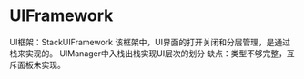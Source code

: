 # UIFramework
UI框架：StackUIFramework
该框架中，UI界面的打开关闭和分层管理，是通过栈来实现的。
UIManager中入栈出栈实现UI层次的划分
缺点：类型不够完整，互斥面板未实现。
